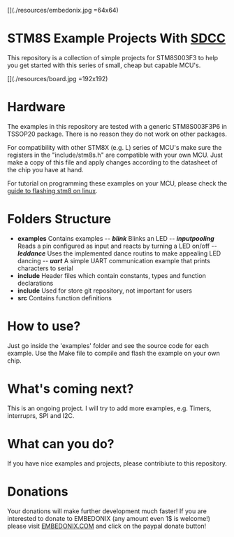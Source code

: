 [](./resources/embedonix.jpg =64x64)

# STM8S Example Projects With [SDCC](http://sdcc.sourceforge.net/)
This repository is a collection of simple projects for STM8S003F3 to help you get started with this series of small, cheap but capable MCU's.


[](./resources/board.jpg =192x192)
# Hardware
The examples in this repository are tested with a generic STM8S003F3P6 in TSSOP20 package. There is no reason they do not work on other packages.

For compatibility with other STM8X (e.g. L) series of MCU's make sure the registers in the "include/stm8s.h" are compatible with your own MCU. Just make a copy of this file and apply changes according to the datasheet of the chip you have at hand.

For tutorial on programming these examples on your MCU, please check the [guide to flashing stm8 on linux](http://embedonix.com/articles/linux/setting-up-development-and-programming-for-stm8-on-linux/).


# Folders Structure

- **examples**  Contains examples
-- ***blink*** Blinks an  LED
-- ***inputpooling*** Reads a pin configured as input and reacts by turning a LED on/off
-- ***leddance*** Uses the implemented dance routins to make appealing LED dancing 
-- ***uart*** A simple UART communication example that prints characters to serial 
- **include** Header files which contain constants, types and function declarations
- **include** Used for store git repository, not important for users
- **src** Contains function definitions


# How to use?

Just go inside the 'examples' folder and see the source code for each example. Use the Make file to compile and flash the example on your own chip.

# What's coming next?

This is an ongoing project. I will try to add more examples, e.g. Timers, interruprs, SPI and I2C.

# What can you do?

If you have nice examples and projects, please contribiute to this repository.

# Donations

Your donations will make further development much faster! If you are interested to donate to EMBEDONIX (any amount even 1$ is welcome!) please visit [EMBEDONIX.COM](http://www.embedonix.com) and click on the paypal donate button!
